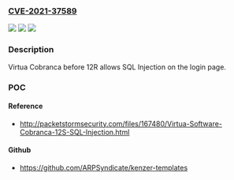 ### [CVE-2021-37589](https://cve.mitre.org/cgi-bin/cvename.cgi?name=CVE-2021-37589)
![](https://img.shields.io/static/v1?label=Product&message=n%2Fa&color=blue)
![](https://img.shields.io/static/v1?label=Version&message=n%2Fa&color=blue)
![](https://img.shields.io/static/v1?label=Vulnerability&message=n%2Fa&color=brighgreen)

### Description

Virtua Cobranca before 12R allows SQL Injection on the login page.

### POC

#### Reference
- http://packetstormsecurity.com/files/167480/Virtua-Software-Cobranca-12S-SQL-Injection.html

#### Github
- https://github.com/ARPSyndicate/kenzer-templates

